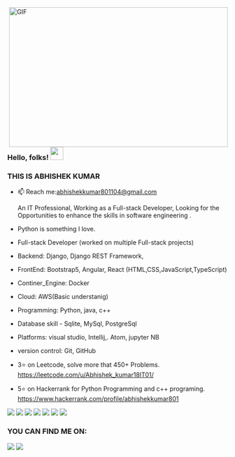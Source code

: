 <img align="right" alt="GIF" src="https://c.tenor.com/-UygBh3nnfEAAAAM/coding.gif" width="500" height="320" />


### Hello, folks! <img src="https://raw.githubusercontent.com/MartinHeinz/MartinHeinz/master/wave.gif" width="30px">
### THIS IS ABHISHEK KUMAR

- 📫 Reach me:abhishekkumar801104@gmail.com

   An IT Professional, Working as a Full-stack Developer, Looking for the Opportunities to enhance the skills in software engineering .
- Python is something I love.
- Full-stack Developer (worked on multiple Full-stack projects)
- Backend: Django, Django REST Framework, 
- FrontEnd: Bootstrap5, Angular, React (HTML,CSS,JavaScript,TypeScript)
- Continer_Engine: Docker
- Cloud: AWS(Basic understanig)
- Programming: Python, java, c++ 
- Database skill - Sqlite, MySql, PostgreSql
- Platforms: visual studio, Intellij,. Atom,  jupyter NB 
- version control: Git, GitHub
 
-  3⭐ on Leetcode, solve more that 450+ Problems. https://leetcode.com/u/Abhishek_kumar18IT01/
- 5⭐ on Hackerrank for Python Programming and c++ programing. https://www.hackerrank.com/profile/abhishekkumar801
 
 
 ![](https://img.shields.io/badge/CODE-PYTHON-informational?style=flat&logo=<LOGO_NAME>&logoColor=white&color=2bbc8a) ![](https://img.shields.io/badge/DEVELOPMENT-JAVASCRIPT-informational?style=flat&logo=<LOGO_NAME>&logoColor=white&color=2bbc8a) ![](https://img.shields.io/badge/DEVELOPMENT-HTML-informational?style=flat&logo=<LOGO_NAME>&logoColor=white&color=2bbc8a) ![](https://img.shields.io/badge/DEVELOPMENT-CSS-informational?style=flat&logo=<LOGO_NAME>&logoColor=white&color=2bbc8a) ![](https://img.shields.io/badge/DEVELOPMENT-NODEJS-informational?style=flat&logo=<LOGO_NAME>&logoColor=white&color=2bbc8a) ![](https://img.shields.io/badge/DATABASE-MONGODB-informational?style=flat&logo=<LOGO_NAME>&logoColor=white&color=2bbc8a) ![](https://img.shields.io/badge/DATABASE-SQL-informational?style=flat&logo=<LOGO_NAME>&logoColor=white&color=2bbc8a)









<!-- Links to your social media accounts -->

### YOU CAN FIND ME ON:
<p >

<a href = "https://www.linkedin.com/in/coderabhishek"> <img src="https://img.icons8.com/fluent/48/000000/linkedin.png"/></a> <a href = "https://www.instagram.com/abhishek/"><img src="https://img.icons8.com/fluent/48/000000/instagram-new.png"/></a>  


</p>
